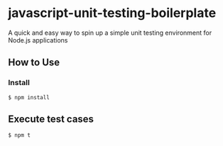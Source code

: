 # javascript-unit-testing-boilerplate
A quick and easy way to spin up a simple unit testing environment for Node.js applications

## How to Use

### Install

`$ npm install`

## Execute test cases

`$ npm t`
